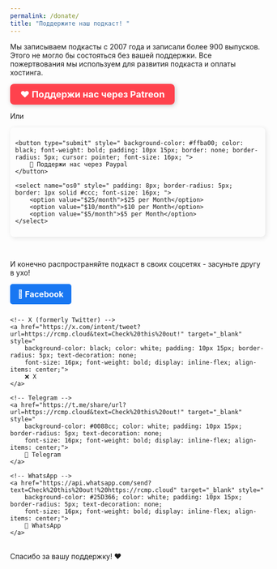```yaml
---
permalink: /donate/
title: "Поддержите наш подкаст! "
---
```



Мы записываем подкасты с 2007 года и записали более 900 выпусков. Этого не могло бы состояться без вашей поддержки. Все пожертвования мы используем для развития подкаста и оплаты хостинга.

<a href="https://www.patreon.com/rcmp" target="_blank" style="
display: inline-block;
background-color: #FF424D;
color: white;
font-weight: bold;
padding: 10px 20px;
border-radius: 8px;
text-decoration: none;
font-size: 18px;
box-shadow: 2px 2px 10px rgba(0,0,0,0.2);
">
❤️ Поддержи нас через Patreon
</a>

Или

<form action="https://www.paypal.com/cgi-bin/webscr" method="post" target="_top" style="display: flex; gap: 10px; padding: 10px; border-radius: 8px; box-shadow: 2px 2px 10px rgba(0,0,0,0.1); ">
    <input type="hidden" name="cmd" value="_s-xclick">
    <input type="hidden" name="hosted_button_id" value="5YQDFQ9LCLKTU">

    <button type="submit" style=" background-color: #ffba00; color: black; font-weight: bold; padding: 10px 15px; border: none; border-radius: 5px; cursor: pointer; font-size: 16px; ">
        💛 Поддержи нас через Paypal
    </button>

    <select name="os0" style=" padding: 8px; border-radius: 5px; border: 1px solid #ccc; font-size: 16px; ">
        <option value="$25/month">$25 per Month</option>
        <option value="$10/month">$10 per Month</option>
        <option value="$5/month">$5 per Month</option>
    </select>
</form>

<br>

И конечно распространяйте подкаст в своих соцсетях - засуньте другу в ухо! 

<div style="display: flex; gap: 10px; flex-wrap: wrap;">
    <!-- Facebook -->
    <a href="https://www.facebook.com/sharer/sharer.php?u=https://rcmp.cloud" target="_blank" style="
        background-color: #1877F2; color: white; padding: 10px 15px; border-radius: 5px; text-decoration: none;
        font-size: 16px; font-weight: bold; display: inline-flex; align-items: center;">
        🔵 Facebook
    </a>

    <!-- X (formerly Twitter) -->
    <a href="https://x.com/intent/tweet?url=https://rcmp.cloud&text=Check%20this%20out!" target="_blank" style="
        background-color: black; color: white; padding: 10px 15px; border-radius: 5px; text-decoration: none;
        font-size: 16px; font-weight: bold; display: inline-flex; align-items: center;">
        ❌ X
    </a>

    <!-- Telegram -->
    <a href="https://t.me/share/url?url=https://rcmp.cloud&text=Check%20this%20out!" target="_blank" style="
        background-color: #0088cc; color: white; padding: 10px 15px; border-radius: 5px; text-decoration: none;
        font-size: 16px; font-weight: bold; display: inline-flex; align-items: center;">
        📢 Telegram
    </a>

    <!-- WhatsApp -->
    <a href="https://api.whatsapp.com/send?text=Check%20this%20out!%20https://rcmp.cloud" target="_blank" style="
        background-color: #25D366; color: white; padding: 10px 15px; border-radius: 5px; text-decoration: none;
        font-size: 16px; font-weight: bold; display: inline-flex; align-items: center;">
        💬 WhatsApp
    </a>
</div>

<br>
Спасибо за вашу поддержку! ❤️